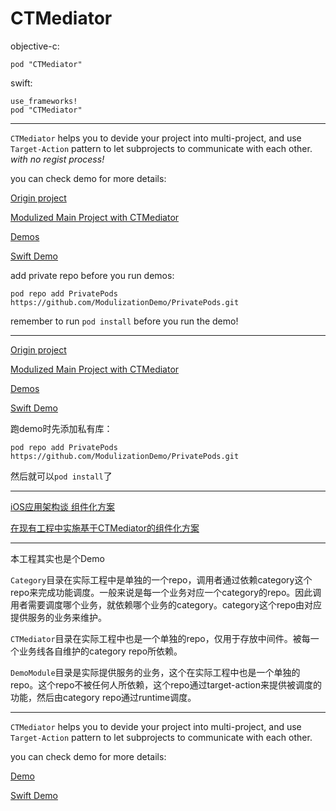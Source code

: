 CTMediator
==========

objective-c:

```
pod "CTMediator"
```

swift:

```
use_frameworks!
pod "CTMediator"
```

---


`CTMediator` helps you to devide your project into multi-project, and use `Target-Action` pattern to let subprojects to communicate with each other. *with no regist process!*

you can check demo for more details:

[Origin project](https://github.com/ModulizationDemo/MainProject)

[Modulized Main Project with CTMediator](https://github.com/ModulizationDemo/ModulizedMainProject)

[Demos](https://github.com/ModulizationDemo)

[Swift Demo](https://github.com/ModulizationDemo/SwfitDemo)

add private repo before you run demos:

```
pod repo add PrivatePods https://github.com/ModulizationDemo/PrivatePods.git
```

remember to run `pod install` before you run the demo!

---

[Origin project](https://github.com/ModulizationDemo/MainProject)

[Modulized Main Project with CTMediator](https://github.com/ModulizationDemo/ModulizedMainProject)

[Demos](https://github.com/ModulizationDemo)

[Swift Demo](https://github.com/ModulizationDemo/SwfitDemo)

跑demo时先添加私有库：

```
pod repo add PrivatePods https://github.com/ModulizationDemo/PrivatePods.git
```

然后就可以`pod install`了

---

[iOS应用架构谈 组件化方案](http://casatwy.com/iOS-Modulization.html)

[在现有工程中实施基于CTMediator的组件化方案](http://casatwy.com/modulization_in_action.html)

---

本工程其实也是个Demo

`Category`目录在实际工程中是单独的一个repo，调用者通过依赖category这个repo来完成功能调度。一般来说是每一个业务对应一个category的repo。因此调用者需要调度哪个业务，就依赖哪个业务的category。category这个repo由对应提供服务的业务来维护。

`CTMediator`目录在实际工程中也是一个单独的repo，仅用于存放中间件。被每一个业务线各自维护的category repo所依赖。

`DemoModule`目录是实际提供服务的业务，这个在实际工程中也是一个单独的repo。这个repo不被任何人所依赖，这个repo通过target-action来提供被调度的功能，然后由category repo通过runtime调度。

---

`CTMediator` helps you to devide your project into multi-project, and use `Target-Action` pattern to let subprojects to communicate with each other.

you can check demo for more details:

[Demo](https://github.com/ModulizationDemo)

[Swift Demo](https://github.com/ModulizationDemo/SwfitDemo)
